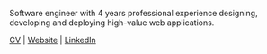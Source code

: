 Software engineer with 4 years professional experience designing, developing and deploying high-value web applications.

[CV](https://www.sebastianpreston.com/sebastian-preston-cv.pdf) | [Website](https://www.sebastianpreston.com/) | [LinkedIn](https://www.linkedin.com/in/sebprest/)
